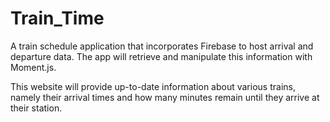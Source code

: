 # Train_Time

A train schedule application that incorporates Firebase to host arrival and departure data. The app will retrieve and manipulate this information with Moment.js. 

This website will provide up-to-date information about various trains, namely their arrival times and how many minutes remain until they arrive at their station.
